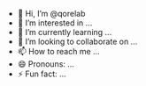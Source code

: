 - 👋 Hi, I’m @qorelab
- 👀 I’m interested in ...
- 🌱 I’m currently learning ...
- 💞️ I’m looking to collaborate on ...
- 📫 How to reach me ...
- 😄 Pronouns: ...
- ⚡ Fun fact: ...

<!---
qorelab/qorelab is a ✨ special ✨ repository because its `README.md` (this file) appears on your GitHub profile.
You can click the Preview link to take a look at your changes.
--->
